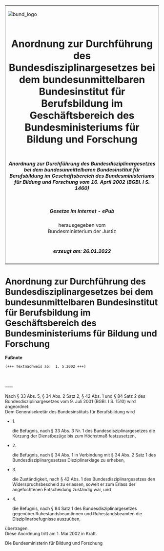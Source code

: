 <span id="DECKBLATT.html"></span>

<table border="0" frame="border" width="100%">

<tr valign="top">

<td align="left">

![bund\_logo](BfJ_2021_Web_de_de.gif)

</td>

<td align="right">

 

</td>

</tr>

<tr align="center" valign="middle">

<td colspan="2">

# Anordnung zur Durchführung des Bundesdisziplinargesetzes bei dem bundesunmittelbaren Bundesinstitut für Berufsbildung im Geschäftsbereich des Bundesministeriums für Bildung und Forschung

</td>

</tr>

<tr align="center" valign="middle">

<td colspan="2">

##### Anordnung zur Durchführung des Bundesdisziplinargesetzes bei dem bundesunmittelbaren Bundesinstitut für Berufsbildung im Geschäftsbereich des Bundesministeriums für Bildung und Forschung vom 16. April 2002 (BGBl. I S. 1460)

</td>

</tr>

<tr align="center" valign="middle">

<td colspan="2">

  
  

##### Gesetze im Internet - ePub  
  
herausgegeben vom  
Bundesministerium der Justiz

</td>

</tr>

<tr align="center" valign="bottom">

<td colspan="2">

  
  

##### erzeugt am: 26.01.2022

</td>

</tr>

</table>

<span id="BJNR146000002.html"></span>

# Anordnung zur Durchführung des Bundesdisziplinargesetzes bei dem bundesunmittelbaren Bundesinstitut für Berufsbildung im Geschäftsbereich des Bundesministeriums für Bildung und Forschung

<div>

  
**Fußnote**

<div class="jnhtml">

<div>

<div class="jurAbsatz">

  

``` 
(+++ Textnachweis ab:  1. 5.2002 +++)

 
```

</div>

</div>

</div>

</div>

<span id="BJNR146000002BJNE000100305.html"></span>

###   
\----

<div>

<div class="jnhtml">

<div>

<div class="jurAbsatz">

Nach § 33 Abs. 5, § 34 Abs. 2 Satz 2, § 42 Abs. 1 und § 84 Satz 2 des
Bundesdisziplinargesetzes vom 9. Juli 2001 (BGBl. I S. 1510) wird
angeordnet:  
Dem Generalsekretär des Bundesinstituts für Berufsbildung wird

  - 1\.
    
    <div style="">
    
    die Befugnis, nach § 33 Abs. 3 Nr. 1 des Bundesdisziplinargesetzes
    die Kürzung der Dienstbezüge bis zum Höchstmaß festzusetzen,
    
    </div>

  - 2\.
    
    <div style="">
    
    die Befugnis, nach § 34 Abs. 1 in Verbindung mit § 34 Abs. 2 Satz 1
    des Bundesdisziplinargesetzes Disziplinarklage zu erheben,
    
    </div>

  - 3\.
    
    <div style="">
    
    die Zuständigkeit, nach § 42 Abs. 1 des Bundesdisziplinargesetzes
    den Widerspruchsbescheid zu erlassen, soweit er zum Erlass der
    angefochtenen Entscheidung zuständig war, und
    
    </div>

  - 4\.
    
    <div style="">
    
    die Befugnis, nach § 84 Satz 1 des Bundesdisziplinargesetzes
    gegenüber Ruhestandsbeamtinnen und Ruhestandsbeamten die
    Disziplinarbefugnisse auszuüben,
    
    </div>

übertragen.  
Diese Anordnung tritt am 1. Mai 2002 in Kraft.

</div>

<div class="jurAbsatz">

Die Bundesministerin für Bildung und Forschung

</div>

</div>

</div>

</div>

